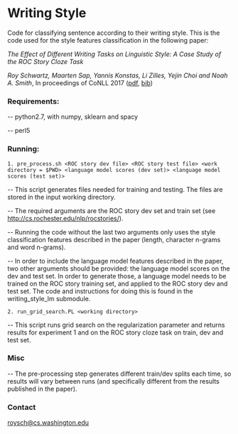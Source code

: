 # Writing Style
Code for classifying sentence according to their writing style. This is the code used for the style features classification in the following paper:

*The Effect of Different Writing Tasks on Linguistic Style: A Case Study of the ROC Story Cloze Task*

*Roy Schwartz, Maarten Sap, Yannis Konstas, Li Zilles, Yejin Choi and Noah A. Smith*, In proceedings of CoNLL 2017 ([pdf](https://arxiv.org/abs/1702.01841), [bib](http://homes.cs.washington.edu/~roysch/papers/language_constraint/language_constraint.bib))

### Requirements:

-- python2.7, with numpy, sklearn and spacy

-- perl5

### Running:

    1. pre_process.sh <ROC story dev file> <ROC story test file> <work directory = $PWD> <language model scores (dev set)> <language model scores (test set)>
	
-- This script generates files needed for training and testing. The files are stored in the input working directory.

-- The required arguments are the ROC story dev set and train set (see http://cs.rochester.edu/nlp/rocstories/).

-- Running the code without the last two arguments only uses the style classification features described in the paper (length, character n-grams and word n-grams).

-- In order to include the language model features described in the paper, two other arguments should be provided: the language model scores on the dev and test set. In order to generate those, a language model needs to be trained on the ROC story training set, and applied to the ROC story dev and test set. The code and instructions for doing this is found in the writing_style_lm submodule. 

    2. run_grid_search.PL <working directory>

-- This script runs grid search on the regularization parameter and returns results for experiment 1 and on the ROC story cloze task on train, dev and test set.

### Misc

-- The pre-processing step generates different train/dev splits each time, so results will vary between runs (and specifically different from the results published in the paper).

### Contact
roysch@cs.washington.edu

